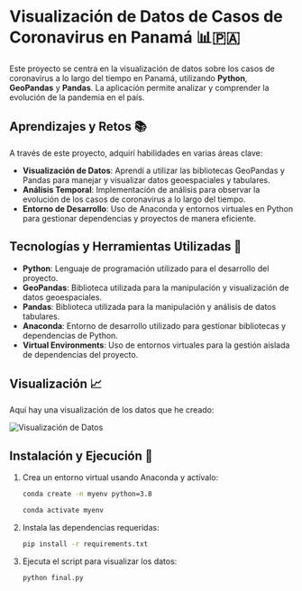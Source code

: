 # Visualización de Datos de Casos de Coronavirus en Panamá 📊🇵🇦

Este proyecto se centra en la visualización de datos sobre los casos de coronavirus a lo largo del tiempo en Panamá, utilizando **Python**, **GeoPandas** y **Pandas**. La aplicación permite analizar y comprender la evolución de la pandemia en el país.

## Aprendizajes y Retos 📚

A través de este proyecto, adquirí habilidades en varias áreas clave:
- **Visualización de Datos**: Aprendí a utilizar las bibliotecas GeoPandas y Pandas para manejar y visualizar datos geoespaciales y tabulares.
- **Análisis Temporal**: Implementación de análisis para observar la evolución de los casos de coronavirus a lo largo del tiempo.
- **Entorno de Desarrollo**: Uso de Anaconda y entornos virtuales en Python para gestionar dependencias y proyectos de manera eficiente.

## Tecnologías y Herramientas Utilizadas 🚀

- **Python**: Lenguaje de programación utilizado para el desarrollo del proyecto.
- **GeoPandas**: Biblioteca utilizada para la manipulación y visualización de datos geoespaciales.
- **Pandas**: Biblioteca utilizada para la manipulación y análisis de datos tabulares.
- **Anaconda**: Entorno de desarrollo utilizado para gestionar bibliotecas y dependencias de Python.
- **Virtual Environments**: Uso de entornos virtuales para la gestión aislada de dependencias del proyecto.

## Visualización 📈

Aquí hay una visualización de los datos que he creado:

![Visualización de Datos](https://i.giphy.com/media/v1.Y2lkPTc5MGI3NjExN2kyem9hNjJtM3N4YmszZHZ6cWV0ZWNsZHQ3dTBkcW95enQyemFpeCZlcD12MV9pbnRlcm5hbF9naWZfYnlfaWQmY3Q9Zw/kC2tHpPyjK6yo24CqZ/giphy.gif)

## Instalación y Ejecución 🚀

1. Crea un entorno virtual usando Anaconda y actívalo:


   ```bash
   conda create -n myenv python=3.8
   
   conda activate myenv
3. Instala las dependencias requeridas:
    ```bash
    pip install -r requirements.txt
    
2. Ejecuta el script para visualizar los datos:
   ```bash
   python final.py
